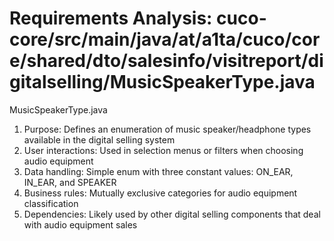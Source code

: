 # Requirements Analysis: cuco-core/src/main/java/at/a1ta/cuco/core/shared/dto/salesinfo/visitreport/digitalselling/MusicSpeakerType.java

MusicSpeakerType.java
1. Purpose: Defines an enumeration of music speaker/headphone types available in the digital selling system
2. User interactions: Used in selection menus or filters when choosing audio equipment
3. Data handling: Simple enum with three constant values: ON_EAR, IN_EAR, and SPEAKER
4. Business rules: Mutually exclusive categories for audio equipment classification
5. Dependencies: Likely used by other digital selling components that deal with audio equipment sales